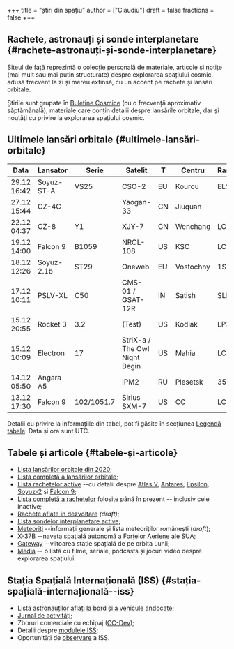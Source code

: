 +++
title = "știri din spațiu"
author = ["Claudiu"]
draft = false
fractions = false
+++

## Rachete, astronauți și sonde interplanetare {#rachete-astronauți-și-sonde-interplanetare}

Siteul de față reprezintă o colecție personală de materiale, articole și notițe (mai mult sau mai puțin structurate) despre explorarea spațiului cosmic, adusă frecvent la zi și mereu extinsă, cu un accent pe rachete și lansări orbitale.

Știrile sunt grupate în [Buletine Cosmice](/bul) (cu o frecvență aproximativ săptămânală), materiale care conțin detalii despre lansările orbitale, dar și noutăți cu privire la explorarea spațiului cosmic.


## Ultimele lansări orbitale {#ultimele-lansări-orbitale}

| Data        | Lansator   | Serie      | Satelit                       | T  | Centru    | Rampă | R. | Bul             |
|-------------|------------|------------|-------------------------------|----|-----------|-------|----|-----------------|
| 29.12 16:42 | Soyuz-ST-A | VS25       | CSO-2                         | EU | Kourou    | ELS   | S  | [102](/bul/102) |
| 27.12 15:44 | CZ-4C      |            | Yaogan-33                     | CN | Jiuquan   |       | S  | [102](/bul/102) |
| 22.12 04:37 | CZ-8       | Y1         | XJY-7                         | CN | Wenchang  | LC2   | S  | [102](/bul/102) |
| 19.12 14:00 | Falcon 9   | B1059      | NROL-108                      | US | KSC       | LC39A | S  | [102](/bul/102) |
| 18.12 12:26 | Soyuz-2.1b | ST29       | Oneweb                        | EU | Vostochny | 1S    | S  | [102](/bul/102) |
| 17.12 10:11 | PSLV-XL    | C50        | CMS-01 / GSAT-12R             | IN | Satish    | SLP   | S  | [102](/bul/102) |
| 15.12 20:55 | Rocket 3   | 3.2        | (Test)                        | US | Kodiak    | LP3B  | F  | [101](/bul/101) |
| 15.12 10:09 | Electron   | 17         | StriX-a / The Owl Night Begin | US | Mahia     | LC1   | S  | [101](/bul/101) |
| 14.12 05:50 | Angara A5  |            | IPM2                          | RU | Plesetsk  | 35/1  | S  | [101](/bul/101) |
| 13.12 17:30 | Falcon 9   | 102/1051.7 | Sirius SXM-7                  | US | CC        | LC40  | S  | [101](/bul/101) |

Detalii cu privire la informațiile din tabel, pot fi găsite în secțiunea [Legendă tabele](/t/legenda_tabele). Data și ora sunt UTC.


## Tabele și articole {#tabele-și-articole}

-   [Lista lansărilor orbitale din 2020](/t/l2020);
-   [Lista completă a lansărilor orbitale](/t/lansari);
-   [Lista rachetelor active](/r/rachete_active) --cu detalii despre [Atlas V](/r/atlasv), [Antares](/r/antares), [Epsilon](/r/epsilon), [Soyuz-2](/r/soyuz-2) și [Falcon 9](/r/falcon9);
-   [Lista completă a rachetelor](/r/rachete) folosite până în prezent -- inclusiv cele inactive;
-   [Rachete aflate în dezvoltare](/r/viitor) _(draft)_;
-   [Lista sondelor interplanetare active](/m/sonde);
-   [Meteoriți](/m/meteoriti) --informații generale și lista meteoriților românești (_draft_);
-   [X-37B](/m/x37b) --naveta spațială autonomă a Forțelor Aeriene ale SUA;
-   [Gateway](/m/gateway) --viitoarea stație spațială de pe orbita Lunii;
-   [Media](/m/media) -- o listă cu filme, seriale, podcasts și jocuri video despre explorarea spațiului.


## Stația Spațială Internațională (ISS) {#stația-spațială-internațională--iss}

-   Lista [astronauților aflați la bord și a vehicule andocate](/iss/iss/);
-   [Jurnal de activități](/iss/jurnal);
-   Zboruri comerciale cu echipaj ([CC-Dev](/iss/ccdev));
-   Detalii despre [modulele ISS](/iss/module);
-   Oportunități de [observare](https://www.heavens-above.com/PassSummary.aspx?satid=25544&lat=46.7712&lng=23.6236&loc=Cluj-Napoca&alt=0&tz=EET) a ISS.